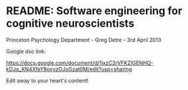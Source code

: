 README: Software engineering for cognitive neuroscientists
=====

Princeton Psychology Department - Greg Detre - 3rd April 2013


Google doc link:

https://docs.google.com/document/d/1ixzC2rVFKZIGENHQ-kDJq_KN4XfeY8ovvzOJoGzat0M/edit?usp=sharing


Edit away to your heart's content!
